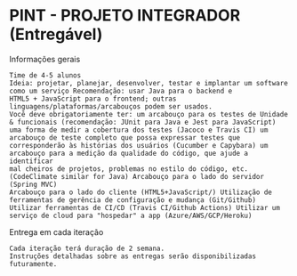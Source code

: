                                                                          
# PINT - PROJETO INTEGRADOR (Entregável)


Informações gerais

    Time de 4-5 alunos
    Ideia: projetar, planejar, desenvolver, testar e implantar um software como um serviço Recomendação: usar Java para o backend e 
    HTML5 + JavaScript para o frontend; outras linguagens/plataformas/arcabouços podem ser usados.
    Você deve obrigatoriamente ter: um arcabouço para os testes de Unidade & funcionais (recomendação: JUnit para Java e Jest para JavaScript)
    uma forma de medir a cobertura dos testes (Jacoco e Travis CI) um arcabouço de teste completo que possa expressar testes que 
    corresponderão às histórias dos usuários (Cucumber e Capybara) um arcabouço para a medição da qualidade do código, que ajude a identificar 
    mal cheiros de projetos, problemas no estilo do código, etc. (CodeClimate similar for Java) Arcabouço para o lado do servidor (Spring MVC)
    Arcabouço para o lado do cliente (HTML5+JavaScript/) Utilização de ferramentas de gerência de configuração e mudança (Git/Github)
    Utilizar ferramentas de CI/CD (Travis CI/Github Actions) Utilizar um serviço de cloud para "hospedar" a app (Azure/AWS/GCP/Heroku)

Entrega em cada iteração

    Cada iteração terá duração de 2 semana.
    Instruções detalhadas sobre as entregas serão disponibilizadas futuramente.
